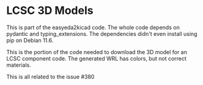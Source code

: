 # LCSC 3D Models

This is part of the easyeda2kicad code.
The whole code depends on pydantic and typing_extensions.
The dependencies didn't even install using pip on Debian 11.6.

This is the portion of the code needed to download the 3D model for an LCSC component code.
The generated WRL has colors, but not correct materials.

This is all related to the issue #380
